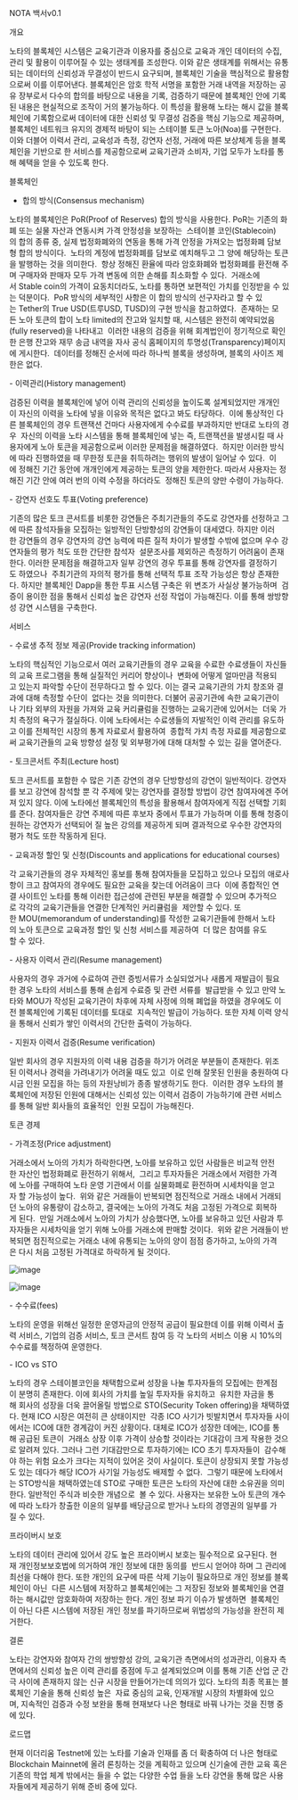 NOTA 백서v0.1


개요

노타의 블록체인 시스템은 교육기관과 이용자를 중심으로 교육과 개인 데이터의 수집, 관리 및 활용이 이루어질 수 있는 생태계를 조성한다. 
이와 같은 생태계를 위해서는 유통되는 데이터의 신뢰성과 무결성이 반드시 요구되며, 블록체인 기술을 핵심적으로 활용함으로써 이를 이루어낸다. 
블록체인은 암호 학적 서명을 포함한 거래 내역을 저장하는 공유 장부로서 다수의 합의를 바탕으로 내용을 기록, 검증하기 때문에 
블록체인 안에 기록된 내용은 현실적으로 조작이 거의 불가능하다. 이 특성을 활용해 노타는 해시 값을 블록체인에 기록함으로써 
데이터에 대한 신뢰성 및 무결성 검증을 핵심 기능으로 제공하며, 블록체인 네트워크 유지의 경제적 바탕이 되는 스테이블 토큰 노아(Noa)를 구현한다. 
이와 더블어 이력서 관리, 교육성과 측정, 강연자 선정, 거래에 따른 보상체계 등을 블록체인을 기반으로 한 서비스를 제공함으로써 
교육기관과 소비자, 기업 모두가 노타를 통해 혜택을 얻을 수 있도록 한다.



블록체인

- 합의 방식(Consensus mechanism)

노타의 블록체인은 PoR(Proof of Reserves) 합의 방식을 사용한다. PoR는 기존의 화폐 또는 실물 자산과 연동시켜 가격 안정성을 보장하는 
스테이블 코인(Stablecoin)의 합의 종류 중, 실제 법정화폐와의 연동을 통해 가격 안정을 가져오는 법정화폐 담보형 합의 방식이다. 
노타의 계정에 법정화폐를 담보로 예치해두고 그 양에 해당하는 토큰을 발행하는 것을 의미한다. 
항상 정해진 환율에 따라 암호화폐와 법정화폐를 환전해 주며 구매자와 판매자 모두 가격 변동에 의한 손해를 최소화할 수 있다. 
거래소에서 Stable coin의 가격이 요동치더라도, 노타를 통하면 보편적인 가치를 인정받을 수 있는 덕분이다. 
PoR 방식의 세부적인 사항은 이 합의 방식의 선구자라고 할 수 있는 Tether의 True USD(트루USD, TUSD)의 구현 방식을 참고하였다. 
존재하는 모든 노아 토큰의 합이 노타 limited의 잔고와 일치할 때, 시스템은 완전히 예약되었음(fully reserved)을 나타내고 
이러한 내용의 검증을 위해 회계법인이 정기적으로 확인한 은행 잔고와 재무 송금 내역을 자사 공식 홈페이지의 투명성(Transparency)페이지에 게시한다. 
데이터를 정해진 순서에 따라 하나씩 블록을 생성하며, 블록의 사이즈 제한은 없다.

- 이력관리(History management)

검증된 이력을 블록체인에 넣어 이력 관리의 신뢰성을 높이도록 설계되었지만 개개인이 자신의 이력을 노타에 넣을 이유와 목적은 없다고 봐도 타당하다. 
이에 통상적인 다른 블록체인의 경우 트랜잭션 건마다 사용자에게 수수료를 부과하지만 반대로 노타의 경우 
자신의 이력을 노타 시스템을 통해 블록체인에 넣는 즉, 트랜잭션을 발생시킬 때 사용자에게 노아 토큰을 제공함으로써 이러한 문제점을 해결하였다. 
하지만 이러한 방식에 따라 진행하였을 때 무한정 토큰을 취득하려는 행위의 발생이 일어날 수 있다. 
이에 정해진 기간 동안에 개개인에게 제공하는 토큰의 양을 제한한다. 따라서 사용자는 정해진 기간 안에 여러 번의 이력 수정을 하더라도 
정해진 토큰의 양만 수령이 가능하다.

- 강연자 선호도 투표(Voting preference)

기존의 많은 토크 콘서트를 비롯한 강연들은 주최기관들의 주도로 강연자를 선정하고 그에 따른 참석자들을 모집하는 일방적인 단방향성의 강연들이 대세였다.
하지만 이러한 강연들의 경우 강연자의 강연 능력에 따른 질적 차이가 발생할 수밖에 없으며 우수 강연자들의 평가 척도 또한 간단한 참석자 
설문조사를 제외하곤 측정하기 어려움이 존재한다. 이러한 문제점을 해결하고자 일부 강연의 경우 투표를 통해 강연자를 결정하기도 하였으나 
주최기관의 자의적 평가를 통해 선택적 투표 조작 가능성은 항상 존재한다. 하지만 블록체인 Dapp을 통한 투표 시스템 구축은 위 변조가 사실상 불가능하며 
검증이 용이한 점을 통해서 신뢰성 높은 강연자 선정 작업이 가능해진다. 이를 통해 쌍방향성 강연 시스템을 구축한다.


서비스

- 수료생 추적 정보 제공(Provide tracking information)

노타의 핵심적인 기능으로서 여러 교육기관들의 경우 교육을 수료한 수료생들이 자신들의 교육 프로그램을 통해 실질적인 커리어 향상이나 
변화에 어떻게 얼마만큼 적용되고 있는지 파악할 수단이 전무하다고 할 수 있다. 이는 결국 교육기관의 가치 창조와 결과에 대해 측정할 수단이 
없다는 것을 의미한다. 더불어 공공기관에 속한 교육기관이나 기타 외부의 자원을 가져와 교육 커리큘럼을 진행하는 교육기관에 있어서는 
더욱 가치 측정의 욕구가 절실하다. 이에 노타에서는 수료생들의 자발적인 이력 관리를 유도하고 이를 전체적인 시장의 통계 자료로서 활용하여 
종합적 가치 측정 자료를 제공함으로써 교육기관들의 교육 방향성 설정 및 외부평가에 대해 대처할 수 있는 길을 열어준다.

- 토크콘서트 주최(Lecture host)

토크 콘서트를 포함한 수 많은 기존 강연의 경우 단방향성의 강연이 일반적이다. 강연자를 보고 강연에 참석할 뿐 각 주제에 맞는 강연자를 
결정할 방법이 강연 참여자에겐 주어져 있지 않다. 이에 노타에선 블록체인의 특성을 활용해서 참여자에게 직접 선택할 기회를 준다. 
참여자들은 강연 주제에 따른 후보자 중에서 투표가 가능하며 이를 통해 청중이 원하는 강연자가 선택되어 질 높은 강의를 제공하게 되며 
결과적으로 우수한 강연자의 평가 척도 또한 작동하게 된다.

- 교육과정 할인 및 신청(Discounts and applications for educational courses)

각 교육기관들의 경우 자체적인 홍보를 통해 참여자들을 모집하고 있으나 모집의 애로사항이 크고 참여자의 경우에도 필요한 교육을 찾는데 어려움이 크다 
이에 종합적인 연결 사이트인 노타를 통해 이러한 접근성에 관련된 부분을 해결할 수 있으며 추가적으로 각각의 교육기관들을 연결한 단계적인 커리큘럼을 
제안할 수 있다. 또한 MOU(memorandum of understanding)를 작성한 교육기관들에 한해서 노타의 노아 토큰으로 교육과정 할인 및 신청 서비스를 제공하여 
더 많은 참여를 유도할 수 있다.

- 사용자 이력서 관리(Resume management)

사용자의 경우 과거에 수료하여 관련 증빙서류가 소실되었거나 새롭게 재발급이 필요한 경우 노타의 서비스를 통해 손쉽게 수료증 및 관련 서류를 
발급받을 수 있고 만약 노타와 MOU가 작성된 교육기관이 차후에 자체 사정에 의해 폐업을 하였을 경우에도 이전 블록체인에 기록된 데이터를 토대로 
지속적인 발급이 가능하다. 또한 자체 이력 양식을 통해서 신뢰가 쌓인 이력서의 간단한 출력이 가능하다.

- 지원자 이력서 검증(Resume verification)

일반 회사의 경우 지원자의 이력 내용 검증을 하기가 어려운 부분들이 존재한다. 위조된 이력서나 경력을 가려내기가 어려울 때도 있고 
이로 인해 잘못된 인원을 충원하여 다시금 인원 모집을 하는 등의 자원낭비가 종종 발생하기도 한다. 
이러한 경우 노타의 블록체인에 저장된 인원에 대해서는 신뢰성 있는 이력서 검증이 가능하기에 관련 서비스를 통해 일반 회사들의 효율적인 
인원 모집이 가능해진다.
 
 
토큰 경제

- 가격조정(Price adjustment)

거래소에서 노아의 가치가 하락한다면, 노아를 보유하고 있던 사람들은 비교적 안전한 자산인 법정화폐로 환전하기 위해서, 
그리고 투자자들은 거래소에서 저렴한 가격에 노아를 구매하여 노타 운영 기관에서 이를 실물화폐로 환전하며 시세차익을 얻고자 할 가능성이 높다. 
위와 같은 거래들이 반복되면 점진적으로 거래소 내에서 거래되던 노아의 유통량이 감소하고, 결국에는 노아의 가격도 처음 고정된 가격으로 회복하게 된다. 
만일 거래소에서 노아의 가치가 상승했다면, 노아를 보유하고 있던 사람과 투자자들은 시세차익을 얻기 위해 노아를 거래소에 판매할 것이다. 
위와 같은 거래들이 반복되면 점진적으로는 거래소 내에 유통되는 노아의 양이 점점 증가하고, 노아의 가격은 다시 처음 고정된 가격대로 하락하게 될 것이다.

![image](https://user-images.githubusercontent.com/46808557/65584372-c34d1d00-dfbb-11e9-9ffe-fcdd0d1b0383.png)

![image](https://user-images.githubusercontent.com/46808557/65584430-d3fd9300-dfbb-11e9-8726-64b187258156.png)

- 수수료(fees)

노타의 운영을 위해선 일정한 운영자금의 안정적 공급이 필요한데 이를 위해 이력서 출력 서비스, 기업의 검증 서비스, 토크 콘서트 참여 등 
각 노타의 서비스 이용 시 10%의 수수료를 책정하여 운영한다.

- ICO vs STO

노타의 경우 스테이블코인을 채택함으로써 성장을 나눌 투자자들의 모집에는 한계점이 분명히 존재한다. 이에 회사의 가치를 높일 투자자들 유치하고 
유치한 자금을 통해 회사의 성장을 더욱 끌어올릴 방법으로 STO(Security Token offering)을 채택하였다. 현재 ICO 시장은 여전히 큰 상태이지만 
각종 ICO 사기가 빗발치면서 투자자들 사이에서는 ICO에 대한 경계감이 커진 상황이다. 대체로 ICO가 성장한 데에는, ICO를 통해 공급된 토큰이 
거래소 상장 이후 가격이 상승할 것이라는 기대감이 크게 작용한 것으로 알려져 있다. 그러나 그런 기대감만으로 투자하기에는 ICO 초기 투자자들이 
감수해야 하는 위험 요소가 크다는 지적이 있어온 것이 사실이다. 토큰이 상장되지 못할 가능성도 있는 데다가 해당 ICO가 사기일 가능성도 배제할 수 없다. 
그렇기 때문에 노타에서는 STO방식을 채택하였는데 STO로 구매한 토큰은 노타의 자산에 대한 소유권을 의미한다. 일반적인 주식과 비슷한 개념으로 
볼 수 있다. 사용자는 보유한 노아 토큰의 개수에 따라 노타가 창출한 이윤의 일부를 배당금으로 받거나 노타의 경영권의 일부를 가질 수 있다.


프라이버시 보호

노타의 데이터 관리에 있어서 강도 높은 프라이버시 보호는 필수적으로 요구된다. 현재 개인정보보호법에 의거하여 개인 정보에 대한 동의를 
반드시 얻어야 하며 그 관리에 최선을 다해야 한다. 또한 개인의 요구에 따른 삭제 기능이 필요하므로 개인 정보를 블록체인이 아닌 
다른 시스템에 저장하고 블록체인에는 그 저장된 정보와 블록체인을 연결하는 해시값만 암호화하여 저장하는 한다. 개인 정보 파기 이슈가 발생하면 
블록체인이 아닌 다른 시스템에 저장된 개인 정보를 파기하므로써 위법성의 가능성을 완전히 제거한다.


결론

노타는 강연자와 참여자 간의 쌍방향성 강의, 교육기관 측면에서의 성과관리, 이용자 측면에서의 신뢰성 높은 이력 관리를 중점에 두고 설계되었으며 
이를 통해 기존 산업 군 간극 사이에 존재하지 않는 신규 시장을 만들어가는데 의의가 있다. 노타의 최종 목표는 블록체인 기술을 통해 신뢰성 높은 
자료 중심의 교육, 인재개발 시장의 차별화에 있으며, 지속적인 검증과 수정 보완을 통해 현재보다 나은 형태로 바꿔 나가는 것을 진행 중에 있다.


로드맵

현재 이더리움 Testnet에 있는 노타를 기술과 인재를 좀 더 확충하여 더 나은 형태로 Blockchain Mainnet에 올려 론칭하는 것을 계획하고 있으며 
신기술에 관한 교육 혹은 기존의 학업 체계 밖에서는 들을 수 없는 다양한 수업 들을 노타 강연을 통해 많은 사용자들에게 제공하기 위해 준비 중에 있다.

